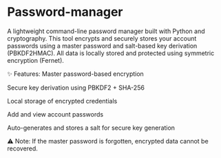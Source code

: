 ﻿# Password-manager
A lightweight command-line password manager built with Python and cryptography.
This tool encrypts and securely stores your account passwords using a master password and salt-based key derivation (PBKDF2HMAC).
All data is locally stored and protected using symmetric encryption (Fernet).

✨ Features:
Master password-based encryption

Secure key derivation using PBKDF2 + SHA-256

Local storage of encrypted credentials

Add and view account passwords

Auto-generates and stores a salt for secure key generation

⚠️ Note:
If the master password is forgotten, encrypted data cannot be recovered.
